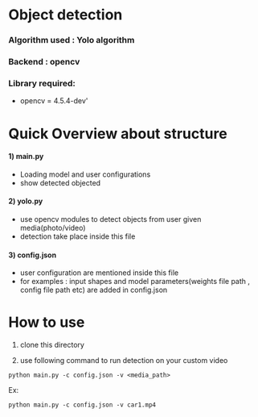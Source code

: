 # Object detection 

### Algorithm used : Yolo algorithm
### Backend : opencv
### Library required:

- opencv = 4.5.4-dev'


# Quick Overview about structure

#### 1) main.py

- Loading model and user configurations
- show detected objected


#### 2) yolo.py

- use opencv modules to detect objects from user given media(photo/video)
- detection take place inside this file


#### 3) config.json

- user configuration are mentioned inside this file
- for examples : input shapes and model parameters(weights file path , config file path etc) are added in config.json


# How to use 

1) clone this directory

2) use following command to run detection on your custom video

  ```
  python main.py -c config.json -v <media_path>
  ```

  Ex: 
  ```
  python main.py -c config.json -v car1.mp4
  ```
